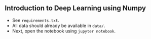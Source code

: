 Introduction to Deep Learning using Numpy
-----------------------------------------

+ See `requirements.txt`.
+ All data should already be available in `data/`.
+ Next, open the notebook using `jupyter notebook`.

